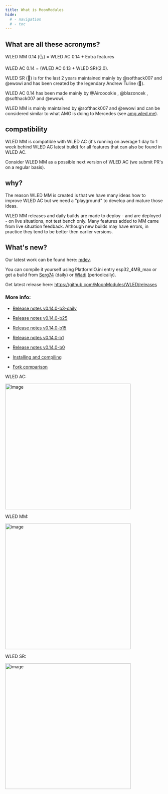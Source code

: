```yaml
---
title: What is MoonModules
hide:
  # - navigation
  # - toc
---
```

## What are all these acronyms?

WLED MM 0.14 (🌜) = WLED AC 0.14 + Extra features

WLED AC 0.14 = (WLED AC 0.13 + WLED SR)(2.0). 

WLED SR (🎸) is for the last 2 years maintained mainly by @softhack007 and @ewowi and has been created by the legendary Andrew Tuline (🎸).

WLED AC 0.14 has been made mainly by @Aircoookie , @blazoncek , @softhack007 and @ewowi. 

WLED MM is mainly maintained by @softhack007 and @ewowi and can be considered similar to what AMG is doing to Mercedes (see [amg.wled.me](http://amg.wled.me/)).

## compatibility
WLED MM is compatible with WLED AC (it's running on average 1 day to 1 week behind WLED AC latest build) for all features that can also be found in WLED AC. 

Consider WLED MM as a possible next version of WLED AC (we submit PR's on a regular basis). 

## why?
The reason WLED MM is created is that we have many ideas how to improve WLED AC but we need a "playground" to develop and mature those ideas. 

WLED MM releases and daily builds are made to deploy - and are deployed - on live situations, not test bench only.
Many features added to MM came from live situation feedback.
Although new builds may have errors, in practice they tend to be better then earlier versions. 

## What's new?

Our latest work can be found here: [mdev](https://github.com/MoonModules/WLED/tree/mdev). 

You can compile it yourself using PlatformIO.ini entry esp32_4MB_max or get a build from [Serg74](https://github.com/srg74/WLED-wemos-shield/tree/master/resources/Firmware/%40MoonModules) (daily) or [Wladi](https://wled-install.github.io) (periodically). 

Get latest release here: <https://github.com/MoonModules/WLED/releases>

### More info:

* [Release notes v0.14.0-b3-daily](/moonmodules/release-notes-v0.14.0-b3-daily)

* [Release notes v0.14.0-b25](/moonmodules/release-notes-v0.14.0-b25)

* [Release notes v0.14.0-b15](/moonmodules/release-notes-v0.14.0-b15)

* [Release notes v0.14.0-b1](/moonmodules/release-notes-v0.14.0-b1)

* [Release notes v0.14.0-b0](/moonmodules/release-notes-v0.14.0-b0)

* [Installing and compiling](/moonmodules/Installing-and-Compiling/)

* [Fork comparison](/moonmodules/fork-comparison/)

WLED AC:

<img width="400" alt="image" src="https://user-images.githubusercontent.com/91013628/214047603-f5fa4f97-77ae-4519-9558-3a6cbf9eb583.png">

WLED MM:

<img width="400" alt="image" src="https://user-images.githubusercontent.com/91013628/214047693-d9eb1e96-e006-46d8-96b6-4be18b9c03e4.png">

WLED SR:

<img width="400" alt="image" src="https://user-images.githubusercontent.com/91013628/223692910-78d2fb50-5bcb-420b-ad47-6c4f672237a2.JPG">


